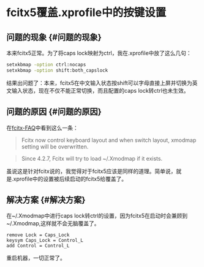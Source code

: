 # fcitx5覆盖.xprofile中的按键设置


## 问题的现象 {#问题的现象}

本来fcitx5正常。为了将caps lock映射为ctrl，我在.xprofile中放了这么几句：

```sh
setxkbmap -option ctrl:nocaps
setxkbmap -option shift:both_capslock
```

结果出问题了：本来，fcitx5在中文输入状态按shift可以字母直接上屏并切换为英文输入状态，现在不仅不能正常切换，而且配置的caps lock转ctrl也未生效。


## 问题的原因 {#问题的原因}

在[fcitx-FAQ](https://fcitx-im.org/wiki/FAQ)中看到这么一条：

> Fcitx now control keyboard layout and when switch layout, xmodmap setting will be overwritten.

<!--quoteend-->

> Since 4.2.7, Fcitx will try to load ~/.Xmodmap if it exists.

虽说这是针对fcitx说的，我觉得对于fcitx5应该是同样的道理。简单说，就是.xprofile中的设置被后续启动的fcitx5给覆盖了。


## 解决方案 {#解决方案}

在~/.Xmodmap中进行caps lock转ctrl的设置，因为fcitx5在启动时会兼顾到~/.Xmodmap,这样就不会无脑覆盖了。

```nil
remove Lock = Caps_Lock
keysym Caps_Lock = Control_L
add Control = Control_L
```

重启机器，一切正常了。

